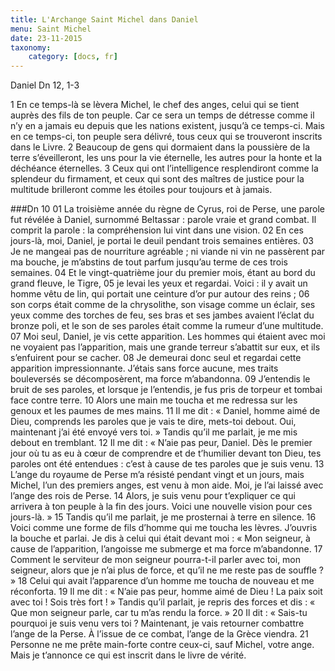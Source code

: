 ```yaml
---
title: L'Archange Saint Michel dans Daniel
menu: Saint Michel
date: 23-11-2015
taxonomy:
    category: [docs, fr]
---
```


Daniel Dn 12, 1-3

1 En ce temps-là se lèvera Michel, le chef des anges, celui qui se tient auprès des fils de ton peuple. Car ce sera un temps de détresse comme il n’y en a jamais eu depuis que les nations existent, jusqu’à ce temps-ci. Mais en ce temps-ci, ton peuple sera délivré, tous ceux qui se trouveront inscrits dans le Livre.
2 Beaucoup de gens qui dormaient dans la poussière de la terre s’éveilleront, les uns pour la vie éternelle, les autres pour la honte et la déchéance éternelles.
3 Ceux qui ont l’intelligence resplendiront comme la splendeur du firmament, et ceux qui sont des maîtres de justice pour la multitude brilleront comme les étoiles pour toujours et à jamais. 


###Dn 10
01 La troisième année du règne de Cyrus, roi de Perse, une parole fut révélée à Daniel, surnommé Beltassar : parole vraie et grand combat. Il comprit la parole : la compréhension lui vint dans une vision.
02 En ces jours-là, moi, Daniel, je portai le deuil pendant trois semaines entières.
03 Je ne mangeai pas de nourriture agréable ; ni viande ni vin ne passèrent par ma bouche, je m’abstins de tout parfum jusqu’au terme de ces trois semaines.
04 Et le vingt-quatrième jour du premier mois, étant au bord du grand fleuve, le Tigre,
05 je levai les yeux et regardai. Voici : il y avait un homme vêtu de lin, qui portait une ceinture d’or pur autour des reins ;
06 son corps était comme de la chrysolithe, son visage comme un éclair, ses yeux comme des torches de feu, ses bras et ses jambes avaient l’éclat du bronze poli, et le son de ses paroles était comme la rumeur d’une multitude.
07 Moi seul, Daniel, je vis cette apparition. Les hommes qui étaient avec moi ne voyaient pas l’apparition, mais une grande terreur s’abattit sur eux, et ils s’enfuirent pour se cacher.
08 Je demeurai donc seul et regardai cette apparition impressionnante. J’étais sans force aucune, mes traits bouleversés se décomposèrent, ma force m’abandonna.
09 J’entendis le bruit de ses paroles, et lorsque je l’entendis, je fus pris de torpeur et tombai face contre terre.
10 Alors une main me toucha et me redressa sur les genoux et les paumes de mes mains.
11 Il me dit : « Daniel, homme aimé de Dieu, comprends les paroles que je vais te dire, mets-toi debout. Oui, maintenant j’ai été envoyé vers toi. » Tandis qu’il me parlait, je me mis debout en tremblant.
12 Il me dit : « N’aie pas peur, Daniel. Dès le premier jour où tu as eu à cœur de comprendre et de t’humilier devant ton Dieu, tes paroles ont été entendues : c’est à cause de tes paroles que je suis venu.
13 L’ange du royaume de Perse m’a résisté pendant vingt et un jours, mais Michel, l’un des premiers anges, est venu à mon aide. Moi, je l’ai laissé avec l’ange des rois de Perse.
14 Alors, je suis venu pour t’expliquer ce qui arrivera à ton peuple à la fin des jours. Voici une nouvelle vision pour ces jours-là. »
15 Tandis qu’il me parlait, je me prosternai à terre en silence.
16 Voici comme une forme de fils d’homme qui me toucha les lèvres. J’ouvris la bouche et parlai. Je dis à celui qui était devant moi : « Mon seigneur, à cause de l’apparition, l’angoisse me submerge et ma force m’abandonne.
17 Comment le serviteur de mon seigneur pourra-t-il parler avec toi, mon seigneur, alors que je n’ai plus de force, et qu’il ne me reste pas de souffle ? »
18 Celui qui avait l’apparence d’un homme me toucha de nouveau et me réconforta.
19 Il me dit : « N’aie pas peur, homme aimé de Dieu ! La paix soit avec toi ! Sois très fort ! » Tandis qu’il parlait, je repris des forces et dis : « Que mon seigneur parle, car tu m’as rendu la force. »
20 Il dit : « Sais-tu pourquoi je suis venu vers toi ? Maintenant, je vais retourner combattre l’ange de la Perse. À l’issue de ce combat, l’ange de la Grèce viendra.
21 Personne ne me prête main-forte contre ceux-ci, sauf Michel, votre ange. Mais je t’annonce ce qui est inscrit dans le livre de vérité. 